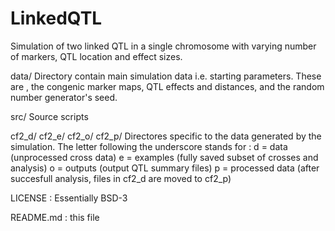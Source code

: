 LinkedQTL
=========

Simulation of two linked QTL in a single chromosome with varying number of markers, QTL location and effect sizes.

data/
	Directory contain main simulation data i.e. starting parameters.  These are , the congenic marker maps, QTL effects and distances, and the random number generator's seed.

src/
	Source scripts

cf2_d/  cf2_e/  cf2_o/  cf2_p/
	Directores specific to the data generated by the simulation.  The letter following the underscore stands for :
	d = data (unprocessed cross data)
	e = examples (fully saved subset of crosses and analysis)
	o = outputs (output QTL summary files)
	p = processed data (after succesfull analysis, files in cf2_d are moved to cf2_p)

LICENSE : Essentially BSD-3
	
	
README.md : this file
